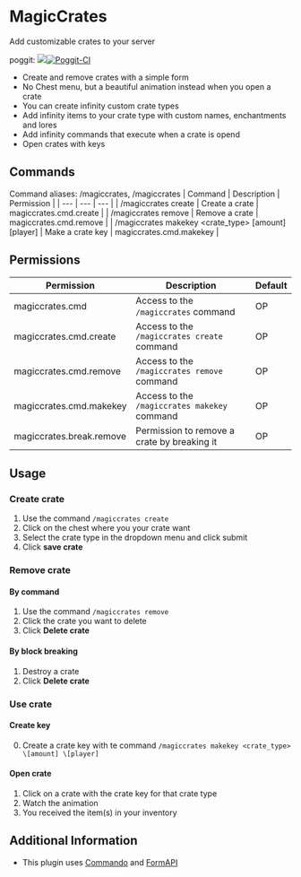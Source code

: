 # MagicCrates

Add customizable crates to your server

poggit: [![](https://poggit.pmmp.io/shield.state/MagicCrates)](https://poggit.pmmp.io/p/MagicCrates)[![Poggit-CI](https://poggit.pmmp.io/ci.shield/Hebbinkpro/MagicCrates/MagicCrates)](https://poggit.pmmp.io/ci/Hebbinkpro/MagicCrates/MagicCrates) 

- Create and remove crates with a simple form
- No Chest menu, but a beautiful animation instead when you open a crate
- You can create infinity custom crate types
- Add infinity items to your crate type with custom names, enchantments and lores
- Add infinity commands that execute when a crate is opend
- Open crates with keys

## Commands
Command aliases: /magiccrates, /magiccrates
| Command | Description | Permission |
| --- | --- | --- |
| /magiccrates create | Create a crate | magiccrates.cmd.create |
| /magiccrates remove | Remove a crate | magiccrates.cmd.remove |
| /magiccrates makekey <crate_type> \[amount] \[player] | Make a crate key | magiccrates.cmd.makekey |

## Permissions
| Permission | Description | Default |
|  --- | --- | --- |
| magiccrates.cmd | Access to the `/magiccrates` command | OP |
| magiccrates.cmd.create | Access to the `/magiccrates create` command | OP |
| magiccrates.cmd.remove | Access to the `/magiccrates remove` command | OP |
| magiccrates.cmd.makekey | Access to the `/magiccrates makekey` command | OP |
| magiccrates.break.remove | Permission to remove a crate by breaking it | OP |

## Usage
### Create crate
1. Use the command `/magiccrates create`
2. Click on the chest where you your crate want
3. Select the crate type in the dropdown menu and click submit
4. Click **save crate**

### Remove crate
#### By command
1. Use the command `/magiccrates remove`
2. Click the crate you want to delete
3. Click **Delete crate**
#### By block breaking
1. Destroy a crate
2. Click **Delete crate**

### Use crate
#### Create key
0. Create a crate key with te command `/magiccrates makekey <crate_type> \[amount] \[player]`
#### Open crate
1. Click on a crate with the crate key for that crate type
2. Watch the animation
3. You received the item(s) in your inventory

## Additional Information
- This plugin uses [Commando](https://github.com/CortexPE/Commando) and [FormAPI](https://github.com/jojoe77777/FormAPI)
